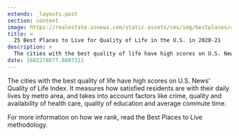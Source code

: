 ```yaml
--- 
extends: _layouts.post 
section: content 
image: https://realestate.usnews.com/static-assets/cms/img/bestplaces/41224/Colorado_Boulder_superhero_image.jpg 
title: > 
  25 Best Places to Live for Quality of Life in the U.S. in 2020-21 
description: > 
  The cities with the best quality of life have high scores on U.S. News’ Quality of Life Index.It measures how satisfied residents are with their daily lives by metro area, and takes into account factors like crime, quality and availability of health care, quality of education and average commute time.For more information on how we rank, read the Best Places to Live methodology. 
date: 1602278877.8607311 
--- 
```

The cities with the best quality of life have high scores on U.S. News’ Quality of Life Index. It measures how satisfied residents are with their daily lives by metro area, and takes into account factors like crime, quality and availability of health care, quality of education and average commute time.

For more information on how we rank, read the Best Places to Live methodology.